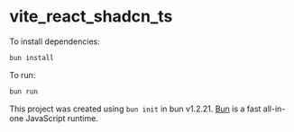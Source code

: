 # vite_react_shadcn_ts

To install dependencies:

```bash
bun install
```

To run:

```bash
bun run 
```

This project was created using `bun init` in bun v1.2.21. [Bun](https://bun.com) is a fast all-in-one JavaScript runtime.
